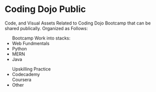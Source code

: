 # Coding Dojo Public
 Code, and Visual Assets Related to Coding Dojo Bootcamp that can be shared publically. Organized as Follows:
 
 <ul>Bootcamp Work into stacks:
 <li>Web Fundmentals </li>
 <li>Python</li>
 <li>MERN</li>
 <li>Java</li>
 </ul>
<ul>Upskilling Practice
<li>Codecademy</li
<li>Coursera</li>
<li>Other</li>
</ul>
